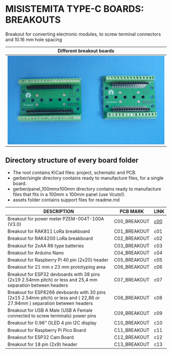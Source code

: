 
# MISISTEMITA TYPE-C BOARDS: BREAKOUTS

Breakout for converting electronic modules, to screw terminal connectors and 10.16 mm hole spacing

Different breakout boards                                           |
------------------------------------------------------------------------------------|
![](/c-breakouts/assets/img/breakouts.jpg)|


## Directory structure of every board folder

* The root contains KiCad files: project, schematic and PCB.
* gerber/single directory contains ready to manufacture files, for a single board.
* gerber/panel_100mmx100mm directory contains ready to manufacture files that fits in a 100mm x 100mm panel (use Vcuts!).
* assets folder contains support files for readme.md

| DESCRIPTION                                    | PCB MARK     | LINK                                     
|------------------------------------------------|--------------|------
| Breakout for power meter PZEM-004T-100A (V3.0) | C00_BREAKOUT | [c00](/c-breakouts/c00)
| Breakout for RAK811 LoRa breakboard            | C01_BREAKOUT | c01
| Breakout for RAK4200 LoRa breakboard           | C02_BREAKOUT | c02
| Breakout for 2xAA R6 type batteries            | C03_BREAKOUT | c03
| Breakout for Arduino Nano                      | C04_BREAKOUT | c04
| Breakout for Raspberry Pi 40 pin (2x20) header | C05_BREAKOUT | c05
| Breakout for 21 mm x 23 mm prototyping area    | C06_BREAKOUT | c06
| Breakout for ESP32 devboards with 38 pins (2x19 2.54mm pitch) or less and 25,4 mm separation between headers                | C07_BREAKOUT | c07  
| Breakout for ESP8266 devboards with 30 pins (2x15 2.54mm pitch) or less and ( 22,86 or 27.94mm ) separation between headers | C08_BREAKOUT | c08 
| Breakout for USB A Male (USB A Female connected to screw terminals) power pins | C09_BREAKOUT | c09
| Breakout for 0.96" OLED 4 pin I2C display      | C10_BREAKOUT | c10
| Breakout for Raspberry Pi Pico Board           | C11_BREAKOUT | c11
| Breakout for ESP32 Cam Board                   | C12_BREAKOUT | c12
| Breakout for 18 pin (2x9) header               | C13_BREAKOUT | c13

